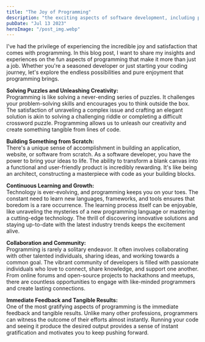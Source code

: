 ```yaml
---
title: "The Joy of Programming"
description: "the exciting aspects of software development, including problem-solving, creativity, continuous learning, collaboration, and the gratification of tangible results..."
pubDate: "Jul 13 2023"
heroImage: "/post_img.webp"
---
```

I've had the privilege of experiencing the incredible joy and satisfaction that comes with programming. In this blog post, I want to share my insights and experiences on the fun aspects of programming that make it more than just a job. Whether you're a seasoned developer or just starting your coding journey, let's explore the endless possibilities and pure enjoyment that programming brings.

**Solving Puzzles and Unleashing Creativity:**  
Programming is like solving a never-ending series of puzzles. It challenges your problem-solving skills and encourages you to think outside the box. The satisfaction of unraveling a complex issue and crafting an elegant solution is akin to solving a challenging riddle or completing a difficult crossword puzzle. Programming allows us to unleash our creativity and create something tangible from lines of code.

**Building Something from Scratch:**  
There's a unique sense of accomplishment in building an application, website, or software from scratch. As a software developer, you have the power to bring your ideas to life. The ability to transform a blank canvas into a functional and user-friendly product is incredibly rewarding. It's like being an architect, constructing a masterpiece with code as your building blocks.

**Continuous Learning and Growth:**  
Technology is ever-evolving, and programming keeps you on your toes. The constant need to learn new languages, frameworks, and tools ensures that boredom is a rare occurrence. The learning process itself can be enjoyable, like unraveling the mysteries of a new programming language or mastering a cutting-edge technology. The thrill of discovering innovative solutions and staying up-to-date with the latest industry trends keeps the excitement alive.

**Collaboration and Community:**  
Programming is rarely a solitary endeavor. It often involves collaborating with other talented individuals, sharing ideas, and working towards a common goal. The vibrant community of developers is filled with passionate individuals who love to connect, share knowledge, and support one another. From online forums and open-source projects to hackathons and meetups, there are countless opportunities to engage with like-minded programmers and create lasting connections.

**Immediate Feedback and Tangible Results:**  
One of the most gratifying aspects of programming is the immediate feedback and tangible results. Unlike many other professions, programmers can witness the outcome of their efforts almost instantly. Running your code and seeing it produce the desired output provides a sense of instant gratification and motivates you to keep pushing forward.